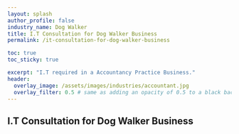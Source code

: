 ```yaml
---
layout: splash 
author_profile: false 
industry_name: Dog Walker
title: I.T Consultation for Dog Walker Business
permalink: /it-consultation-for-dog-walker-business

toc: true
toc_sticky: true

excerpt: "I.T required in a Accountancy Practice Business."
header:
  overlay_image: /assets/images/industries/accountant.jpg
  overlay_filter: 0.5 # same as adding an opacity of 0.5 to a black background
---
```


## I.T Consultation for Dog Walker Business